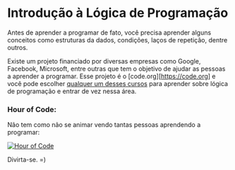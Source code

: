 # Introdução à Lógica de Programação

Antes de aprender a programar de fato, você precisa aprender alguns conceitos como estruturas da dados, condições, laços de repetição, dentre outros.

Existe um projeto financiado por diversas empresas como Google, Facebook, Microsoft, entre outras que tem o objetivo de ajudar as pessoas a aprender a programar. Esse projeto é o [code.org][https://code.org] e você pode escolher [qualquer um desses cursos](https://code.org/learn) para aprender sobre lógica de programação e entrar de vez nessa área.

### Hour of Code:

Não tem como não se animar vendo tantas pessoas aprendendo a programar:

[![Hour of Code](https://img.youtube.com/vi/FC5FbmsH4fw/0.jpg)](https://www.youtube.com/watch?v=FC5FbmsH4fw)

Divirta-se. =)
